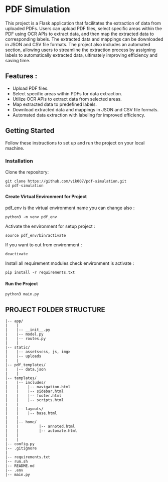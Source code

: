 # PDF Simulation
This project is a Flask application that facilitates the extraction of data from uploaded PDFs. Users can upload PDF files, select specific areas within the PDF using OCR APIs to extract data, and then map the extracted data to corresponding labels. The extracted data and mappings can be downloaded in JSON and CSV file formats. The project also includes an automated section, allowing users to streamline the extraction process by assigning labels to automatically extracted data, ultimately improving efficiency and saving time.

## Features :

   - Upload PDF files.
   - Select specific areas within PDFs for data extraction.
   - Utilize OCR APIs to extract data from selected areas.
   - Map extracted data to predefined labels.
   - Download extracted data and mappings in JSON and CSV file formats.
   - Automated data extraction with labeling for improved efficiency.

## Getting Started

Follow these instructions to set up and run the project on your local machine.

### Installation

Clone the repository:
```
git clone https://github.com/vik007/pdf-simulation.git
cd pdf-simulation
```
#### Create Virtual Environment for Project 
pdf_env is the virtual environment name you can change also :
```
python3 -m venv pdf_env
```

Activate the environment for setup project :
```
source pdf_env/bin/activate
```

If you want to out from environment :
```
deactivate
```

Install all requirement modules check environment is activate :
```
pip install -r requirements.txt
```

#### Run the Project 
```
python3 main.py
```

 

## PROJECT FOLDER STRUCTURE 
   ```
   |-- app/
   |    |
   |    |-- __init__.py                           
   |    |-- model.py                 
   |    |-- routes.py                       
   |    |                  
   |-- static/
   |    |-- assets<css, js, img>          
   |    |-- uploads
   |    |
   |-- pdf_templates/
   |    |-- data.json
   |    |
   |-- templates/                      
   |    |-- includes/                  
   |    |    |-- navigation.html       
   |    |    |-- sidebar.html          
   |    |    |-- footer.html           
   |    |    |-- scripts.html          
   |    |
   |    |-- layouts/                   
   |    |    |-- base.html              
   |    |        
   |    |-- home/                      
   |    |         |-- annoted.html            
   |    |         |-- automate.html         
   |    |                 
   |    |    
   |-- config.py                             
   |-- .gitignore                     
   |
   |-- requirements.txt                     
   |-- run.sh
   |-- README.md
   |-- .env                                 
   |-- main.py                               
   ```
 
